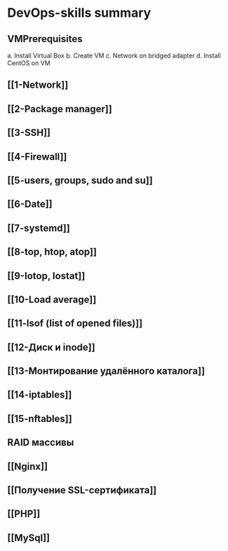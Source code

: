 # DevOps-skills summary
## VMPrerequisites
a. Install Virtual Box 
b. Create VM
c. Network on bridged adapter
d. Install CentOS on VM
## [[1-Network]]
## [[2-Package manager]]
## [[3-SSH]]
## [[4-Firewall]]
## [[5-users, groups, sudo and su]]
## [[6-Date]]
## [[7-systemd]]
## [[8-top, htop, atop]]
## [[9-Iotop, Iostat]]
## [[10-Load average]]
## [[11-lsof (list of opened files)]]
## [[12-Диск и inode]] 
## [[13-Монтирование удалённого каталога]]
## [[14-iptables]]
## [[15-nftables]]
## RAID массивы
## [[Nginx]]
## [[Получение SSL-сертификата]]
## [[PHP]]
## [[MySql]]
